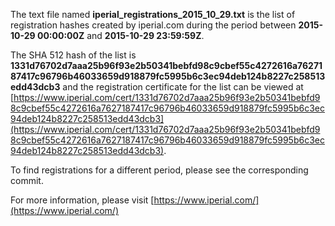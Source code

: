 The text file named **iperial_registrations_2015_10_29.txt** is the list of registration hashes created by iperial.com during the period between **2015-10-29 00:00:00Z** and **2015-10-29 23:59:59Z**.

The SHA 512 hash of the list is **1331d76702d7aaa25b96f93e2b50341bebfd98c9cbef55c4272616a7627187417c96796b46033659d918879fc5995b6c3ec94deb124b8227c258513edd43dcb3** and the registration certificate for the list can be viewed at [https://www.iperial.com/cert/1331d76702d7aaa25b96f93e2b50341bebfd98c9cbef55c4272616a7627187417c96796b46033659d918879fc5995b6c3ec94deb124b8227c258513edd43dcb3](https://www.iperial.com/cert/1331d76702d7aaa25b96f93e2b50341bebfd98c9cbef55c4272616a7627187417c96796b46033659d918879fc5995b6c3ec94deb124b8227c258513edd43dcb3).

To find registrations for a different period, please see the corresponding commit.

For more information, please visit [https://www.iperial.com/](https://www.iperial.com/)
